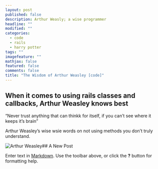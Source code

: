```yaml
---
layout: post
published: false
description: Arthur Weasly; a wise programmer
headline: ""
modified: ""
categories: 
  - code
  - rails
  - harry potter
tags: ""
imagefeature: ""
mathjax: false
featured: false
comments: false
title: "The Wisdom of Arthur Weasley [code]"
---
```


## When it comes to using rails classes and callbacks, Arthur Weasley knows best

“Never trust anything that can thinkk for itself, if you can’t see where it keeps it’s brain”

Arthur Weasley’s wise wsie words on not using methods you don’t truly understand.


![Arthur Weasley]({{site.baseurl}}/https://pbs.twimg.com/profile_images/631119089612754944/X8G7Y50-_400x400.jpg)## A New Post

Enter text in [Markdown](http://daringfireball.net/projects/markdown/). Use the toolbar above, or click the **?** button for formatting help.
